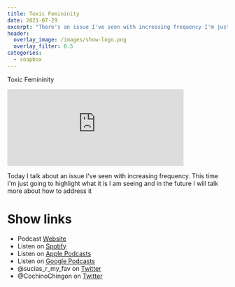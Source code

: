 ```yaml
---
title: Toxic Femininity
date: 2021-07-29
excerpt: "There's an issue I've seen with increasing frequency I'm just going to highlight what it is I am seeing"
header:
  overlay_image: /images/show-logo.png
  overlay_filter: 0.5
categories:
  - soapbox
---
```


Toxic Femininity

<iframe src="https://open.spotify.com/embed-podcast/episode/1iSSZFi20XGsh5cnoyzLLj" width="80%" height="175" frameborder="0" allowtransparency="true" allow="encrypted-media"></iframe>

Today I talk about an issue I've seen with increasing frequency. This time I'm just going to highlight what it is I am seeing and in the future I will talk more about how to address it

# Show links

* <i class='fas fa-link'></i>Podcast [Website](https://sucias.xyz)
* <i class='fab fa-spotify'></i>Listen on [Spotify](https://open.spotify.com/show/3XjoipCU3QzeIaQAAQpBdW)
* <i class='fas fa-podcast'></i>Listen on [Apple Podcasts](https://podcasts.apple.com/us/podcast/sucias-are-my-favorite/id1548173787)
* <i class='fab fa-google-play'></i>Listen on [Google Podcasts](https://podcasts.google.com/feed/aHR0cHM6Ly9hbmNob3IuZm0vcy80MjI0YzYzYy9wb2RjYXN0L3Jzcw==)
* <i class='fab fa-twitter'></i>@sucias_r_my_fav on [Twitter](https://twitter.com/sucias_r_my_fav)
* <i class='fab fa-twitter'></i>@CochinoChingon on [Twitter](https://twitter.com/cochinochingon)
